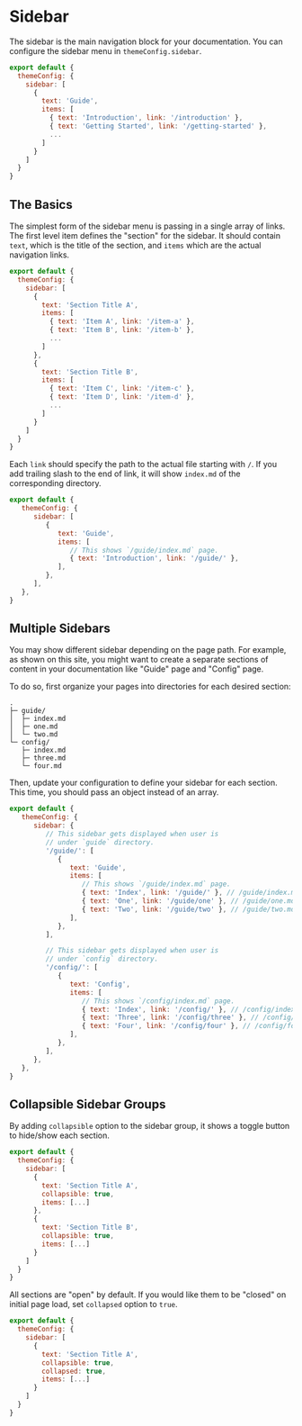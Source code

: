 # Sidebar

The sidebar is the main navigation block for your documentation. You can configure the sidebar menu in `themeConfig.sidebar`.

```js
export default {
  themeConfig: {
    sidebar: [
      {
        text: 'Guide',
        items: [
          { text: 'Introduction', link: '/introduction' },
          { text: 'Getting Started', link: '/getting-started' },
          ...
        ]
      }
    ]
  }
}
```

## The Basics

The simplest form of the sidebar menu is passing in a single array of links. The first level item defines the "section" for the sidebar. It should contain `text`, which is the title of the section, and `items` which are the actual navigation links.

```js
export default {
  themeConfig: {
    sidebar: [
      {
        text: 'Section Title A',
        items: [
          { text: 'Item A', link: '/item-a' },
          { text: 'Item B', link: '/item-b' },
          ...
        ]
      },
      {
        text: 'Section Title B',
        items: [
          { text: 'Item C', link: '/item-c' },
          { text: 'Item D', link: '/item-d' },
          ...
        ]
      }
    ]
  }
}
```

Each `link` should specify the path to the actual file starting with `/`. If you add trailing slash to the end of link, it will show `index.md` of the corresponding directory.

```js
export default {
   themeConfig: {
      sidebar: [
         {
            text: 'Guide',
            items: [
               // This shows `/guide/index.md` page.
               { text: 'Introduction', link: '/guide/' },
            ],
         },
      ],
   },
}
```

## Multiple Sidebars

You may show different sidebar depending on the page path. For example, as shown on this site, you might want to create a separate sections of content in your documentation like "Guide" page and "Config" page.

To do so, first organize your pages into directories for each desired section:

```
.
├─ guide/
│  ├─ index.md
│  ├─ one.md
│  └─ two.md
└─ config/
   ├─ index.md
   ├─ three.md
   └─ four.md
```

Then, update your configuration to define your sidebar for each section. This time, you should pass an object instead of an array.

```js
export default {
   themeConfig: {
      sidebar: {
         // This sidebar gets displayed when user is
         // under `guide` directory.
         '/guide/': [
            {
               text: 'Guide',
               items: [
                  // This shows `/guide/index.md` page.
                  { text: 'Index', link: '/guide/' }, // /guide/index.md
                  { text: 'One', link: '/guide/one' }, // /guide/one.md
                  { text: 'Two', link: '/guide/two' }, // /guide/two.md
               ],
            },
         ],

         // This sidebar gets displayed when user is
         // under `config` directory.
         '/config/': [
            {
               text: 'Config',
               items: [
                  // This shows `/config/index.md` page.
                  { text: 'Index', link: '/config/' }, // /config/index.md
                  { text: 'Three', link: '/config/three' }, // /config/three.md
                  { text: 'Four', link: '/config/four' }, // /config/four.md
               ],
            },
         ],
      },
   },
}
```

## Collapsible Sidebar Groups

By adding `collapsible` option to the sidebar group, it shows a toggle button to hide/show each section.

```js
export default {
  themeConfig: {
    sidebar: [
      {
        text: 'Section Title A',
        collapsible: true,
        items: [...]
      },
      {
        text: 'Section Title B',
        collapsible: true,
        items: [...]
      }
    ]
  }
}
```

All sections are "open" by default. If you would like them to be "closed" on initial page load, set `collapsed` option to `true`.

```js
export default {
  themeConfig: {
    sidebar: [
      {
        text: 'Section Title A',
        collapsible: true,
        collapsed: true,
        items: [...]
      }
    ]
  }
}
```
